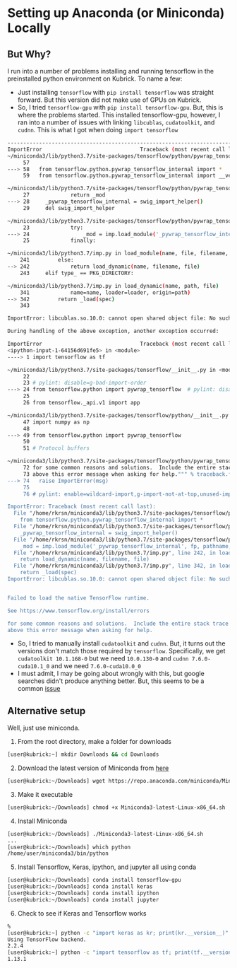 # Setting up Anaconda (or Miniconda) Locally

## But Why?
I run into a number of problems installing and running tensorflow in the preinstalled python environment on Kubrick. 
To name a few:
+ Just installing `tensorflow` with `pip install tensorflow` was straight forward. But this version did not 
make use of GPUs on Kubrick.
+ So, I tried `tensorflow-gpu` with `pip install tensorflow-gpu`. But, this is where the problems started. 
This installed tensorflow-gpu, however, I ran into a number of issues with linking `libcublas`, `cudatoolkit`, and `cudnn`. 
This is what I got when doing `import tensorflow`

```sh
---------------------------------------------------------------------------
ImportError                               Traceback (most recent call last)
~/miniconda3/lib/python3.7/site-packages/tensorflow/python/pywrap_tensorflow.py in <module>
     57
---> 58   from tensorflow.python.pywrap_tensorflow_internal import *
     59   from tensorflow.python.pywrap_tensorflow_internal import __version__

~/miniconda3/lib/python3.7/site-packages/tensorflow/python/pywrap_tensorflow_internal.py in <module>
     27             return _mod
---> 28     _pywrap_tensorflow_internal = swig_import_helper()
     29     del swig_import_helper

~/miniconda3/lib/python3.7/site-packages/tensorflow/python/pywrap_tensorflow_internal.py in swig_import_helper()
     23             try:
---> 24                 _mod = imp.load_module('_pywrap_tensorflow_internal', fp, pathname, description)
     25             finally:

~/miniconda3/lib/python3.7/imp.py in load_module(name, file, filename, details)
    241         else:
--> 242             return load_dynamic(name, filename, file)
    243     elif type_ == PKG_DIRECTORY:

~/miniconda3/lib/python3.7/imp.py in load_dynamic(name, path, file)
    341             name=name, loader=loader, origin=path)
--> 342         return _load(spec)
    343

ImportError: libcublas.so.10.0: cannot open shared object file: No such file or directory

During handling of the above exception, another exception occurred:

ImportError                               Traceback (most recent call last)
<ipython-input-1-64156d691fe5> in <module>
----> 1 import tensorflow as tf

~/miniconda3/lib/python3.7/site-packages/tensorflow/__init__.py in <module>
     22
     23 # pylint: disable=g-bad-import-order
---> 24 from tensorflow.python import pywrap_tensorflow  # pylint: disable=unused-import
     25
     26 from tensorflow._api.v1 import app

~/miniconda3/lib/python3.7/site-packages/tensorflow/python/__init__.py in <module>
     47 import numpy as np
     48
---> 49 from tensorflow.python import pywrap_tensorflow
     50
     51 # Protocol buffers

~/miniconda3/lib/python3.7/site-packages/tensorflow/python/pywrap_tensorflow.py in <module>
     72 for some common reasons and solutions.  Include the entire stack trace
     73 above this error message when asking for help.""" % traceback.format_exc()
---> 74   raise ImportError(msg)
     75
     76 # pylint: enable=wildcard-import,g-import-not-at-top,unused-import,line-too-long

ImportError: Traceback (most recent call last):
  File "/home/rkrsn/miniconda3/lib/python3.7/site-packages/tensorflow/python/pywrap_tensorflow.py", line 58, in <module>
    from tensorflow.python.pywrap_tensorflow_internal import *
  File "/home/rkrsn/miniconda3/lib/python3.7/site-packages/tensorflow/python/pywrap_tensorflow_internal.py", line 28, in <module>
    _pywrap_tensorflow_internal = swig_import_helper()
  File "/home/rkrsn/miniconda3/lib/python3.7/site-packages/tensorflow/python/pywrap_tensorflow_internal.py", line 24, in swig_import_helper
    _mod = imp.load_module('_pywrap_tensorflow_internal', fp, pathname, description)
  File "/home/rkrsn/miniconda3/lib/python3.7/imp.py", line 242, in load_module
    return load_dynamic(name, filename, file)
  File "/home/rkrsn/miniconda3/lib/python3.7/imp.py", line 342, in load_dynamic
    return _load(spec)
ImportError: libcublas.so.10.0: cannot open shared object file: No such file or directory


Failed to load the native TensorFlow runtime.

See https://www.tensorflow.org/install/errors

for some common reasons and solutions.  Include the entire stack trace
above this error message when asking for help.
```
+ So, I tried to manually install `cudatoolkit` and `cudnn`. But, it turns out the versions don't match those required by `tensorflow`. Specifically, we get `cudatoolkit 10.1.168-0` but we need `10.0.130-0` and `cudnn 7.6.0-cuda10.1_0` and we need `7.6.0-cuda10.0_0`
+ I must admit, I may be going about wrongly with this, but google searches didn't produce anything better. But, this seems to be a common [issue](https://github.com/tensorflow/tensorflow/issues/26182)

## Alternative setup

Well, just use miniconda. 

1. From the root directory, make a folder for downloads 
```sh
[user@kubrick:~] mkdir Downloads && cd Downloads
```

2. Download the latest version of Miniconda from [here](https://docs.conda.io/en/latest/miniconda.html)
```sh
[user@kubrick:~/Downloads] wget https://repo.anaconda.com/miniconda/Miniconda3-latest-Linux-x86_64.sh
```

3. Make it executable
```sh
[user@kubrick:~/Downloads] chmod +x Miniconda3-latest-Linux-x86_64.sh
```

4. Install Miniconda
```sh
[user@kubrick:~/Downloads] ./Miniconda3-latest-Linux-x86_64.sh
...
[user@kubrick:~/Downloads] which python 
/home/user/miniconda3/bin/python
```

5. Install Tensorflow, Keras, ipython, and jupyter all using conda
```sh
[user@kubrick:~/Downloads] conda install tensorflow-gpu
[user@kubrick:~/Downloads] conda install keras
[user@kubrick:~/Downloads] conda install ipython
[user@kubrick:~/Downloads] conda install jupyter
```

6. Check to see if Keras and Tensorflow works
```sh
% 
[user@kubrick:~] python -c "import keras as kr; print(kr.__version__)"
Using TensorFlow backend.
2.2.4
[user@kubrick:~] python -c "import tensorflow as tf; print(tf.__version__)"
1.13.1
```

